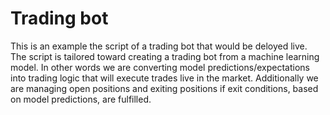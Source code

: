 # Trading bot

This is an example the script of a trading bot that would be deloyed live. The script is tailored toward creating a trading bot from a machine learning model. In other words we are converting model predictions/expectations into trading logic that will execute trades live in the market. Additionally we are managing open positions and exiting positions if exit conditions, based on model predictions, are fulfilled. 
